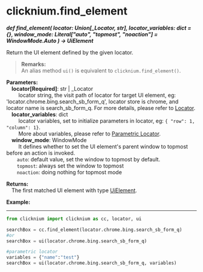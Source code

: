
# clicknium.find_element
***def find_element(
        locator: Union[_Locator, str],
        locator_variables: dict = {},
        window_mode: Literal["auto", "topmost", "noaction"] = WindowMode.Auto
    ) -> UiElement***  

Return the UI element defined by the given locator.

> **Remarks:**  
>An alias method `ui()` is equivalent to `clicknium.find_element()`. 

**Parameters:**  
    &emsp;**locator[Required]**: str | _Locator   
        &emsp;&emsp; locator string, the visit path of locator for target UI element, eg: 'locator.chrome.bing.search_sb_form_q', locator store is chrome, and locator name is search_sb_form_q. For more details, please refer to [Locator](./../../../concepts/locator.md).   
    &emsp;**locator_variables**: dict  
        &emsp;&emsp; locator variables, set to initialize parameters in locator, eg: `{ "row": 1,  "column": 1}`.  
        &emsp;&emsp; More about variables, please refer to [Parametric Locator](./../../../concepts/locator.md#parametric-locator).  
    &emsp;**window_mode**: WindowMode  
        &emsp;&emsp; It defines whether to set the UI element's parent window to topmost before an action is invoked.  
        &emsp;&emsp;`auto`: default value, set the window to topmost by default.  
        &emsp;&emsp;`topmost`: always set the window to topmost  
        &emsp;&emsp;`noaction`: doing nothing for topmost mode 

**Returns:**  
    &emsp;The first matched UI element with type [UiElement](./../../python/uielement/uielement.md).

**Example:**
***
```python
from clicknium import clicknium as cc, locator, ui

searchBox = cc.find_element(locator.chrome.bing.search_sb_form_q)
#or 
searchBox = ui(locator.chrome.bing.search_sb_form_q)

#parametric locator
variables = {"name":"test"}
searchBox = ui(locator.chrome.bing.search_sb_form_q, variables)
```